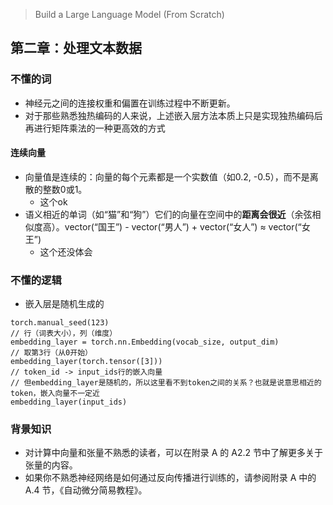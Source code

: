 > Build a Large Language Model (From Scratch)

## 第二章：处理文本数据
### 不懂的词
- 神经元之间的连接权重和偏置在训练过程中不断更新。
- 对于那些熟悉独热编码的人来说，上述嵌入层方法本质上只是实现独热编码后再进行矩阵乘法的一种更高效的方式
#### 连续向量
- 向量值是连续的：向量的每个元素都是一个实数值（如0.2, -0.5），而不是离散的整数0或1。
    - 这个ok
- 语义相近的单词（如“猫”和“狗”）它们的向量在空间中的**距离会很近**（余弦相似度高）。vector(“国王”) - vector(“男人”) + vector(“女人”) ≈ vector(“女王”)
    - 这个还没体会
### 不懂的逻辑
- 嵌入层是随机生成的
```
torch.manual_seed(123)
// 行（词表大小），列（维度）
embedding_layer = torch.nn.Embedding(vocab_size, output_dim)
// 取第3行（从0开始）
embedding_layer(torch.tensor([3]))
// token_id -> input_ids行的嵌入向量
// 但embedding_layer是随机的，所以这里看不到token之间的关系？也就是说意思相近的token，嵌入向量不一定近
embedding_layer(input_ids)
```
### 背景知识
- 对计算中向量和张量不熟悉的读者，可以在附录 A 的 A2.2 节中了解更多关于张量的内容。
- 如果你不熟悉神经网络是如何通过反向传播进行训练的，请参阅附录 A 中的 A.4 节，《自动微分简易教程》。